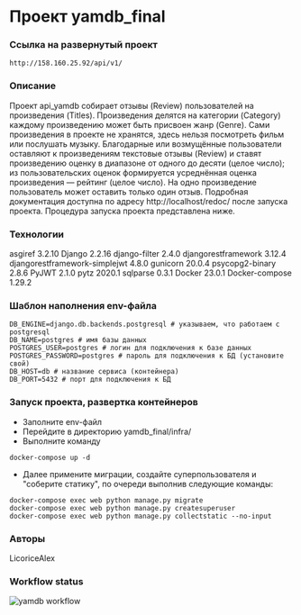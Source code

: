 # Проект yamdb_final
### Ссылка на развернутый проект
```
http://158.160.25.92/api/v1/
```
### Описание
Проект api_yamdb собирает отзывы (Review) пользователей на произведения (Titles). Произведения делятся на категории (Category) каждому произведению может быть присвоен жанр (Genre). Сами произведения в проекте не хранятся, здесь нельзя посмотреть фильм или послушать музыку.
Благодарные или возмущённые пользователи оставляют к произведениям текстовые отзывы (Review) и ставят произведению оценку в диапазоне от одного до десяти (целое число); из пользовательских оценок формируется усреднённая оценка произведения — рейтинг (целое число). На одно произведение пользователь может оставить только один отзыв.
Подробная документация доступна по адресу http://localhost/redoc/ после запуска проекта.
Процедура запуска проекта представлена ниже.
### Технологии
asgiref 3.2.10
Django 2.2.16
django-filter 2.4.0
djangorestframework 3.12.4
djangorestframework-simplejwt 4.8.0
gunicorn 20.0.4
psycopg2-binary 2.8.6
PyJWT 2.1.0
pytz 2020.1
sqlparse 0.3.1
Docker 23.0.1
Docker-compose 1.29.2
### Шаблон наполнения env-файла
```
DB_ENGINE=django.db.backends.postgresql # указываем, что работаем с postgresql
DB_NAME=postgres # имя базы данных
POSTGRES_USER=postgres # логин для подключения к базе данных
POSTGRES_PASSWORD=postgres # пароль для подключения к БД (установите свой)
DB_HOST=db # название сервиса (контейнера)
DB_PORT=5432 # порт для подключения к БД 
```
### Запуск проекта, развертка контейнеров
- Заполните env-файл
- Перейдите в директорию yamdb_final/infra/
- Выполните команду 
```
docker-compose up -d
```
- Далее примените миграции, создайте суперпользователя и "соберите статику",
по очереди выполнив следующие команды:
```
docker-compose exec web python manage.py migrate
docker-compose exec web python manage.py createsuperuser
docker-compose exec web python manage.py collectstatic --no-input
```
### Авторы
LicoriceAlex
### Workflow status
![yamdb workflow](https://github.com/LicoriceAlex/yamdb_final/actions/workflows/yamdb_workflow.yml/badge.svg)
